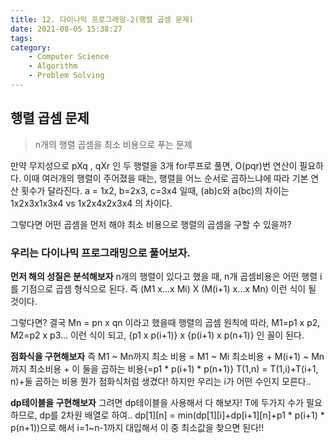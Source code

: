 ```yaml
---
title: 12. 다이나믹 프로그래밍-2(행렬 곱셈 문제)
date: 2021-08-05 15:38:27
tags:
category:
    - Computer Science
    - Algorithm
    - Problem Solving
---
```

## 행렬 곱셈 문제
> n개의 행렬 곱셈을 최소 비용으로 푸는 문제

만약 무지성으로 pXq , qXr 인 두 행렬을 3개 for루프로 풀면, O(pqr)번 연산이 필요하다.
이때 여러개의 행렬이 주어졌을 때는, 행렬을 어느 순서로 곱하느냐에 따라 기본 연산 횟수가 달라진다.
a = 1x2, b=2x3, c=3x4 일때, (ab)c와 a(bc)의 차이는 1x2x3x1x3x4 vs 1x2x4x2x3x4 의 차이다.

그렇다면 어떤 곱셈을 먼저 해야 최소 비용으로 행렬의 곱셈을 구할 수 있을까?

### 우리는 다이나믹 프로그래밍으로 풀어보자.
 
**먼저 해의 성질은 분석해보자**
n개의 행렬이 있다고 했을 때,
n개 곱셈비용은 어떤 행렬 i를 기점으로 곱셈 형식으로 된다.
즉 (M1 x...x Mi) X (M(i+1) x...x Mn) 이런 식이 될 것이다.

그렇다면? 결국 Mn = pn x qn 이라고 했을때
행렬의 곱셈 원칙에 따라, M1=p1 x p2, M2=p2 x p3... 이런 식이 되고,
{p1 x p(i+1)} x {p(i+1) x p(n+1)} 인 꼴이 된다.

**점화식을 구현해보자**
즉 M1 ~ Mn까지 최소 비용 = M1 ~ Mi 최소비용 + M(i+1) ~ Mn까지 최소비용 + 이 둘을 곱하는 비용{=p1 * p(i+1) * p(n+1)}
T(1,n) = T(1,i)+T(i+1, n)+둘 곱하는 비용
뭔가 점화식처럼 생겼다! 하지만 우리는 i가 어떤 수인지 모른다..

**dp테이블을 구현해보자**
그려면 dp테이블을 사용해서 다 해보자!
T에 두가지 수가 필요하므로, dp를 2차원 배열로 하여..
dp\[1]\[n] = min(dp\[1]\[i]+dp\[i+1]\[n]+p1 * p(i+1) * p(n+1))으로 해서 
i=1~n-1까지 대입해서 이 중 최소값을 찾으면 된다!!
